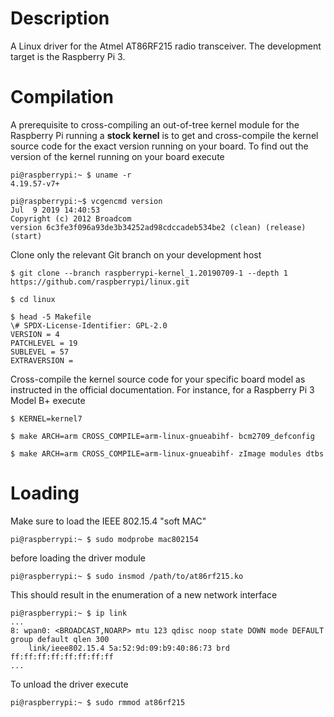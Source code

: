# Description

A Linux driver for the Atmel AT86RF215 radio transceiver. The development target
is the Raspberry Pi 3.

# Compilation

A prerequisite to cross-compiling an out-of-tree kernel module for the Raspberry
Pi running a **stock kernel** is to get and cross-compile the kernel source code
for the exact version running on your board. To find out the version of the
kernel running on your board execute

```
pi@raspberrypi:~ $ uname -r
4.19.57-v7+
```

```
pi@raspberrypi:~$ vcgencmd version
Jul  9 2019 14:40:53
Copyright (c) 2012 Broadcom
version 6c3fe3f096a93de3b34252ad98cdccadeb534be2 (clean) (release) (start)
```

Clone only the relevant Git branch on your development host

```
$ git clone --branch raspberrypi-kernel_1.20190709-1 --depth 1 https://github.com/raspberrypi/linux.git

$ cd linux

$ head -5 Makefile
\# SPDX-License-Identifier: GPL-2.0
VERSION = 4
PATCHLEVEL = 19
SUBLEVEL = 57
EXTRAVERSION =
```

Cross-compile the kernel source code for your specific board model as instructed
in the official documentation. For instance, for a Raspberry Pi 3 Model B+
execute

```
$ KERNEL=kernel7

$ make ARCH=arm CROSS_COMPILE=arm-linux-gnueabihf- bcm2709_defconfig

$ make ARCH=arm CROSS_COMPILE=arm-linux-gnueabihf- zImage modules dtbs
```

# Loading

Make sure to load the IEEE 802.15.4 "soft MAC"

```
pi@raspberrypi:~ $ sudo modprobe mac802154
```

before loading the driver module

```
pi@raspberrypi:~ $ sudo insmod /path/to/at86rf215.ko
```

This should result in the enumeration of a new network interface

```
pi@raspberrypi:~ $ ip link
...
8: wpan0: <BROADCAST,NOARP> mtu 123 qdisc noop state DOWN mode DEFAULT group default qlen 300
    link/ieee802.15.4 5a:52:9d:09:b9:40:86:73 brd ff:ff:ff:ff:ff:ff:ff:ff
...
```

To unload the driver execute

```
pi@raspberrypi:~ $ sudo rmmod at86rf215
```

